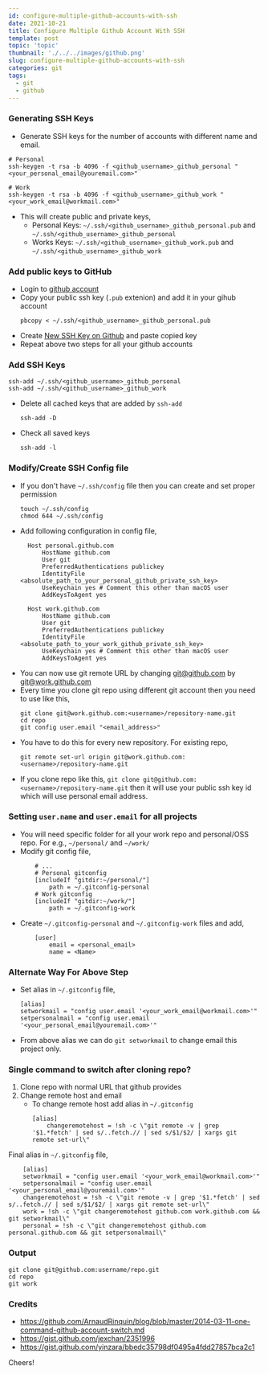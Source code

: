 ```yaml
---
id: configure-multiple-github-accounts-with-ssh
date: 2021-10-21
title: Configure Multiple Github Account With SSH
template: post
topic: 'topic'
thumbnail: './../../images/github.png'
slug: configure-multiple-github-accounts-with-ssh
categories: git
tags:
  - git
  - github
---
```


### Generating SSH Keys
- Generate SSH keys for the number of accounts with different name and email.

```shell
# Personal
ssh-keygen -t rsa -b 4096 -f <github_username>_github_personal "<your_personal_email@youremail.com>"

# Work
ssh-keygen -t rsa -b 4096 -f <github_username>_github_work "<your_work_email@workmail.com>"
```
- This will create public and private keys,
  - Personal Keys: `~/.ssh/<github_username>_github_personal.pub` and `~/.ssh/<github_username>_github_personal`
  - Works Keys: `~/.ssh/<github_username>_github_work.pub` and `~/.ssh/<github_username>_github_work`

### Add public keys to GitHub
- Login to [github account](https://github.com/login)
- Copy your public ssh key (`.pub` extenion) and add it in your gihub account
    ```shell
    pbcopy < ~/.ssh/<github_username>_github_personal.pub
    ```
- Create [New SSH Key on Github](https://github.com/settings/ssh) and paste copied key
- Repeat above two steps for all your github accounts

### Add SSH Keys
```shell
ssh-add ~/.ssh/<github_username>_github_personal
ssh-add ~/.ssh/<github_username>_github_work
```
- Delete all cached keys that are added by `ssh-add`
    ```shell
    ssh-add -D
    ```
- Check all saved keys
    ```shell
    ssh-add -l
    ```

### Modify/Create SSH Config file
- If you don't have `~/.ssh/config` file then you can create and set proper permission
    ```shell
    touch ~/.ssh/config
    chmod 644 ~/.ssh/config
    ```
- Add following configuration in config file,
  ```shell
    Host personal.github.com
        HostName github.com
        User git
        PreferredAuthentications publickey
        IdentityFile <absolute_path_to_your_personal_github_private_ssh_key>
        UseKeychain yes # Comment this other than macOS user
        AddKeysToAgent yes

    Host work.github.com
        HostName github.com
        User git
        PreferredAuthentications publickey
        IdentityFile <absolute_path_to_your_work_github_private_ssh_key>
        UseKeychain yes # Comment this other than macOS user
        AddKeysToAgent yes
  ```
- You can now use git remote URL by changing git@github.com by git@work.github.com
- Every time you clone git repo using different git account then you need to use like this,
    ```shell
    git clone git@work.github.com:<username>/repository-name.git
    cd repo
    git config user.email "<email_address>"
    ```
- You have to do this for every new repository. For existing repo,
    ```shell
    git remote set-url origin git@work.github.com:<username>/repository-name.git
    ```
- If you clone repo like this, `git clone git@github.com:<username>/repository-name.git` then it will use your public ssh key id which will use personal email address.

### Setting `user.name` and `user.email` for all projects
- You will need specific folder for all your work repo and personal/OSS repo. For e.g., `~/personal/` and `~/work/`
- Modify git config file,
    ```shell
        # ...
        # Personal gitconfig
        [includeIf "gitdir:~/personal/"]
            path = ~/.gitconfig-personal
        # Work gitconfig
        [includeIf "gitdir:~/work/"]
            path = ~/.gitconfig-work
    ```
- Create `~/.gitconfig-personal` and `~/.gitconfig-work` files and add,
    ```shell
        [user]
            email = <personal_email>
            name = <Name>
    ```

### Alternate Way For Above Step
- Set alias in `~/.gitconfig` file,
    ```shell
    [alias]
	setworkmail = "config user.email '<your_work_email@workmail.com>'"
    setpersonalmail = "config user.email '<your_personal_email@youremail.com>'"
    ```
- From above alias we can do `git setworkmail` to change email this project only.

### Single command to switch after cloning repo?
1. Clone repo with normal URL that github provides
2. Change remote host and email
    - To change remote host add alias in `~/.gitconfig`
        ```shell
        [alias]
            changeremotehost = !sh -c \"git remote -v | grep '$1.*fetch' | sed s/..fetch.// | sed s/$1/$2/ | xargs git remote set-url\"
        ```
Final alias in `~/.gitconfig` file,
```shell
    [alias]
    setworkmail = "config user.email '<your_work_email@workmail.com>'"
    setpersonalmail = "config user.email '<your_personal_email@youremail.com>'"
    changeremotehost = !sh -c \"git remote -v | grep '$1.*fetch' | sed s/..fetch.// | sed s/$1/$2/ | xargs git remote set-url\"
    work = !sh -c \"git changeremotehost github.com work.github.com && git setworkmail\"
    personal = !sh -c \"git changeremotehost github.com personal.github.com && git setpersonalmail\"
```

### Output
```shell
git clone git@github.com:username/repo.git
cd repo
git work
```

### Credits
- https://github.com/ArnaudRinquin/blog/blob/master/2014-03-11-one-command-github-account-switch.md
- https://gist.github.com/jexchan/2351996
- https://gist.github.com/yinzara/bbedc35798df0495a4fdd27857bca2c1

Cheers!